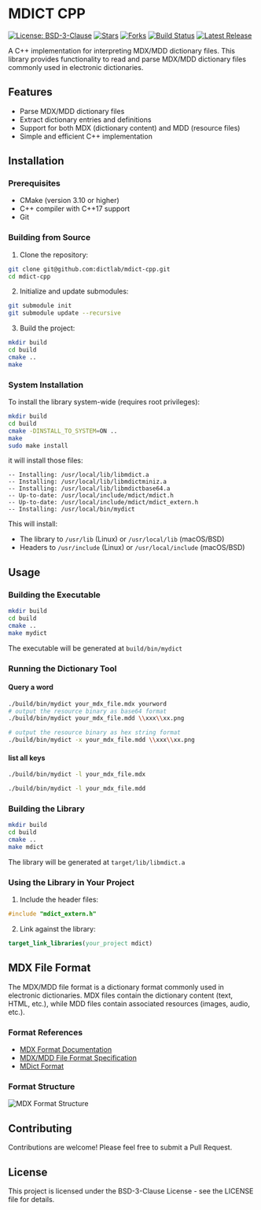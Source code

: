 # MDICT CPP

[![License: BSD-3-Clause](https://img.shields.io/badge/License-BSD%203--Clause-blue.svg)](https://opensource.org/licenses/BSD-3-Clause)
[![Stars](https://img.shields.io/github/stars/dictlab/mdict-cpp?style=social)](https://github.com/dictlab/mdict-cpp/stargazers)
[![Forks](https://img.shields.io/github/forks/dictlab/mdict-cpp?style=social)](https://github.com/dictlab/mdict-cpp/network/members)
[![Build Status](https://github.com/dictlab/mdict-cpp/actions/workflows/build-and-test.yml/badge.svg)](https://github.com/dictlab/mdict-cpp/actions/workflows/build-and-test.yml)
[![Latest Release](https://img.shields.io/github/release/dictlab/mdict-cpp.svg)](https://github.com/dictlab/mdict-cpp/releases/latest)

A C++ implementation for interpreting MDX/MDD dictionary files. This library provides functionality to read and parse MDX/MDD dictionary files commonly used in electronic dictionaries.

## Features

- Parse MDX/MDD dictionary files
- Extract dictionary entries and definitions
- Support for both MDX (dictionary content) and MDD (resource files)
- Simple and efficient C++ implementation

## Installation

### Prerequisites

- CMake (version 3.10 or higher)
- C++ compiler with C++17 support
- Git

### Building from Source

1. Clone the repository:
```bash
git clone git@github.com:dictlab/mdict-cpp.git
cd mdict-cpp
```

2. Initialize and update submodules:
```bash
git submodule init
git submodule update --recursive
```

3. Build the project:
```bash
mkdir build
cd build
cmake ..
make
```

### System Installation

To install the library system-wide (requires root privileges):

```bash
mkdir build
cd build
cmake -DINSTALL_TO_SYSTEM=ON ..
make
sudo make install
```

it will install those files:
```
-- Installing: /usr/local/lib/libmdict.a
-- Installing: /usr/local/lib/libmdictminiz.a
-- Installing: /usr/local/lib/libmdictbase64.a
-- Up-to-date: /usr/local/include/mdict/mdict.h
-- Up-to-date: /usr/local/include/mdict/mdict_extern.h
-- Installing: /usr/local/bin/mydict
```


This will install:
- The library to `/usr/lib` (Linux) or `/usr/local/lib` (macOS/BSD)
- Headers to `/usr/include` (Linux) or `/usr/local/include` (macOS/BSD)

## Usage

### Building the Executable

```bash
mkdir build
cd build
cmake ..
make mydict
```

The executable will be generated at `build/bin/mydict`

### Running the Dictionary Tool

#### Query a word

```bash
./build/bin/mydict your_mdx_file.mdx yourword
# output the resource binary as base64 format
./build/bin/mydict your_mdx_file.mdd \\xxx\\xx.png

# output the resource binary as hex string format
./build/bin/mydict -x your_mdx_file.mdd \\xxx\\xx.png
```

#### list all keys

```bash
./build/bin/mydict -l your_mdx_file.mdx

./build/bin/mydict -l your_mdx_file.mdd
```

### Building the Library

```bash
mkdir build
cd build
cmake ..
make mdict
```

The library will be generated at `target/lib/libmdict.a`

### Using the Library in Your Project

1. Include the header files:
```cpp
#include "mdict_extern.h"
```

2. Link against the library:
```cmake
target_link_libraries(your_project mdict)
```

## MDX File Format

The MDX/MDD file format is a dictionary format commonly used in electronic dictionaries. MDX files contain the dictionary content (text, HTML, etc.), while MDD files contain associated resources (images, audio, etc.).

### Format References
- [MDX Format Documentation](https://www.zhihu.com/question/22143768)
- [MDX/MDD File Format Specification](https://github.com/ilius/pyglossary/blob/master/doc/mdx.md)
- [MDict Format](https://www.mdict.cn/wp/?page_id=5227&lang=en)

### Format Structure
![MDX Format Structure](https://tva1.sinaimg.cn/large/008eGmZEly1go066lnewfj30u01bdb29.jpg)

## Contributing

Contributions are welcome! Please feel free to submit a Pull Request.

## License

This project is licensed under the BSD-3-Clause License - see the LICENSE file for details.
